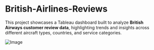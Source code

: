 # British-Airlines-Reviews
This project showcases a Tableau dashboard built to analyze **British Airways customer review data**, highlighting trends and insights across different aircraft types, countries, and service categories.

![Image](https://github.com/user-attachments/assets/dc18a817-9798-4b23-8237-1e6eb96be9ea)
